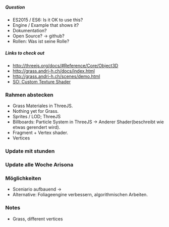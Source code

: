 ##### Question
- ES2015 / ES6: Is it OK to use this?
- Engine / Example that shows it?
- Dokumentation?
- Open Source? -> github?
- Rollen: Was ist seine Rolle?

##### Links to check out
- http://threejs.org/docs/#Reference/Core/Object3D
- http://grass.andri-h.ch/docs/index.html
- http://grass.andri-h.ch/scenes/demo.html
- [SO: Custom Texture Shader](http://stackoverflow.com/questions/12627422/custom-texture-shader-in-three-js)

### Rahmen abstecken
- Grass Materiales in ThreeJS.
- Nothing yet for Grass.
- Sprites / LOD; ThreeJS 
- Billboards: Particle System in ThreeJS -> Anderer Shader(beschreibt wie etwas gerendert wird). 
- Fragment + Vertex shader.
- Vertices

### Update mit stunden
### Update alle Woche Arisona

### Möglichkeiten

- Sceniario aufbauend -> 
- Alternative: Foliageengine verbessern, algorithmischen Arbeiten.

### Notes

- Grass, different vertices 
